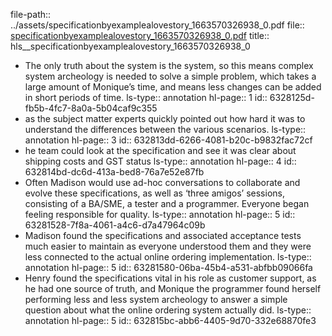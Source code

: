 file-path:: ../assets/specificationbyexamplealovestory_1663570326938_0.pdf
file:: [specificationbyexamplealovestory_1663570326938_0.pdf](../assets/specificationbyexamplealovestory_1663570326938_0.pdf)
title:: hls__specificationbyexamplealovestory_1663570326938_0

- The only truth about the system is the system, so this means complex system archeology is needed to solve a simple problem, which takes a large amount of Monique’s time, and means less changes can be added in short periods of time.
  ls-type:: annotation
  hl-page:: 1
  id:: 6328125d-fb5b-4fc7-8a0a-5b04caf9c355
- as the subject matter experts quickly pointed out how hard it was to understand the differences between the various scenarios.
  ls-type:: annotation
  hl-page:: 3
  id:: 632813dd-6266-4081-b20c-b9832fac72cf
- he team could look at the specification and see it was clear about shipping costs and GST status
  ls-type:: annotation
  hl-page:: 4
  id:: 632814bd-dc6d-413a-bed8-76a7e52e87fb
- Often Madison would use ad-hoc conversations to collaborate and evolve these specifications, as well as ‘three amigos’ sessions, consisting of a BA/SME, a tester and a programmer. Everyone began feeling responsible for quality.
  ls-type:: annotation
  hl-page:: 5
  id:: 63281528-7f8a-4061-a4c6-d7a47964c09b
- Madison found the specifications and associated acceptance tests much easier to maintain as everyone understood them and they were less connected to the actual online ordering implementation.
  ls-type:: annotation
  hl-page:: 5
  id:: 63281580-06ba-45b4-a531-abfbb09066fa
- Henry found the specifications vital in his role as customer support, as he had one source of truth, and Monique the programmer found herself performing less and less system archeology to answer a simple question about what the online ordering system actually did.
  ls-type:: annotation
  hl-page:: 5
  id:: 632815bc-abb6-4405-9d70-332e68870fe3